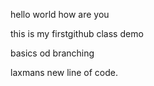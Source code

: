 
hello world how are you

this is my firstgithub class demo

basics od branching

laxmans new line of code.